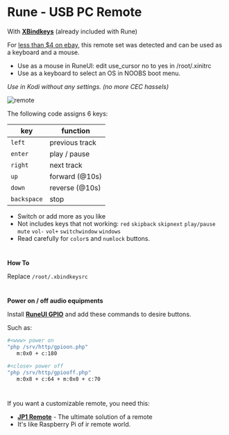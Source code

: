 # Rune - USB PC Remote

With [**XBindkeys**](http://www.nongnu.org/xbindkeys/) (already included with Rune)

For [less than $4 on ebay](http://www.ebay.com/sch/i.html?_from=R40&_trksid=p2050601.m570.l1313.TR0.TRC0.H0.Xusb+pc+remote.TRS0&_nkw=usb+pc+remote&_sacat=0), this remote set was detected and can be used as a keyboard and a mouse.

- Use as a mouse in RuneUI: edit use_cursor no to yes in /root/.xinitrc
- Use as a keyboard to select an OS in NOOBS boot menu.

_Use in Kodi without any settings. (no more CEC hassels)_

![remote](https://github.com/rern/Assets/blob/master/RPi2-3.Dual.Boot-Rune.OSMC/irremote.jpg)

The following code assigns 6 keys:  

key         | function
------------|----------------
`left`      | previous track
`enter`     | play / pause
`right`     | next track
`up`        | forward (@10s)
`down`      | reverse (@10s)
`backspace` | stop  

- Switch or add more as you like
- Not includes keys that not working: `red` `skipback` `skipnext` `play/pause` `mute` `vol-` `vol+` `switchwindow` `windows`
- Read carefully for `color`s and `numlock` buttons.

#

**How To**

Replace `/root/.xbindkeysrc`

#

**Power on / off audio equipments**

Install [**RuneUI GPIO**](https://github.com/rern/RuneUI_GPIO) and add these commands to desire buttons.

Such as:
```bash
#<www> power on
"php /srv/http/gpioon.php"
   m:0x0 + c:180

#<close> power off
"php /srv/http/gpiooff.php"
   m:0x8 + c:64 + m:0x0 + c:70

```

#

If you want a customizable remote, you need this:

- [**JP1 Remote**](http://www.hifi-remote.com/wiki/index.php?title=JP1_-_Just_How_Easy_Is_It%3F_-_RM-IR_Version) - The ultimate solution of a remote
- It's like Raspberry Pi of ir remote world.

